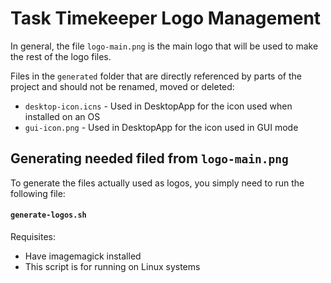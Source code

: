 # Task Timekeeper Logo Management

In general, the file `logo-main.png` is the main logo that will be used to make the rest of the logo files.

Files in the `generated` folder that are directly referenced by parts of the project and should not be renamed, moved or deleted:

 * `desktop-icon.icns` - Used in DesktopApp for the icon used when installed on an OS
 * `gui-icon.png` - Used in DesktopApp for the icon used in GUI mode

## Generating needed filed from `logo-main.png`

To generate the files actually used as logos, you simply need to run the following file:

#### `generate-logos.sh`

Requisites:

 * Have imagemagick installed
 * This script is for running on Linux systems